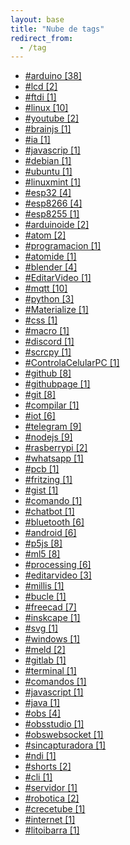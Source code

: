 ```yaml
---
layout: base
title: "Nube de tags"
redirect_from:
  - /tag
---
```


<div class="link-list"><ul>
	<li>
		<a href="/tag/arduino">#arduino [38]</a>
	</li>
	<li>
		<a href="/tag/lcd">#lcd [2]</a>
	</li>
	<li>
		<a href="/tag/ftdi">#ftdi [1]</a>
	</li>
	<li>
		<a href="/tag/linux">#linux [10]</a>
	</li>
	<li>
		<a href="/tag/youtube">#youtube [2]</a>
	</li>
	<li>
		<a href="/tag/brainjs">#brainjs [1]</a>
	</li>
	<li>
		<a href="/tag/ia">#ia [1]</a>
	</li>
	<li>
		<a href="/tag/javascrip">#javascrip [1]</a>
	</li>
	<li>
		<a href="/tag/debian">#debian [1]</a>
	</li>
	<li>
		<a href="/tag/ubuntu">#ubuntu [1]</a>
	</li>
	<li>
		<a href="/tag/linuxmint">#linuxmint [1]</a>
	</li>
	<li>
		<a href="/tag/esp32">#esp32 [4]</a>
	</li>
	<li>
		<a href="/tag/esp8266">#esp8266 [4]</a>
	</li>
	<li>
		<a href="/tag/esp8255">#esp8255 [1]</a>
	</li>
	<li>
		<a href="/tag/arduinoide">#arduinoide [2]</a>
	</li>
	<li>
		<a href="/tag/atom">#atom [2]</a>
	</li>
	<li>
		<a href="/tag/programacion">#programacion [1]</a>
	</li>
	<li>
		<a href="/tag/atomide">#atomide [1]</a>
	</li>
	<li>
		<a href="/tag/blender">#blender [4]</a>
	</li>
	<li>
		<a href="/tag/EditarVideo">#EditarVideo [1]</a>
	</li>
	<li>
		<a href="/tag/mqtt">#mqtt [10]</a>
	</li>
	<li>
		<a href="/tag/python">#python [3]</a>
	</li>
	<li>
		<a href="/tag/Materialize">#Materialize [1]</a>
	</li>
	<li>
		<a href="/tag/css">#css [1]</a>
	</li>
	<li>
		<a href="/tag/macro">#macro [1]</a>
	</li>
	<li>
		<a href="/tag/discord">#discord [1]</a>
	</li>
	<li>
		<a href="/tag/scrcpy">#scrcpy [1]</a>
	</li>
	<li>
		<a href="/tag/ControlaCelularPC">#ControlaCelularPC [1]</a>
	</li>
	<li>
		<a href="/tag/github">#github [8]</a>
	</li>
	<li>
		<a href="/tag/githubpage">#githubpage [1]</a>
	</li>
	<li>
		<a href="/tag/git">#git [8]</a>
	</li>
	<li>
		<a href="/tag/compilar">#compilar [1]</a>
	</li>
	<li>
		<a href="/tag/iot">#iot [6]</a>
	</li>
	<li>
		<a href="/tag/telegram">#telegram [9]</a>
	</li>
	<li>
		<a href="/tag/nodejs">#nodejs [9]</a>
	</li>
	<li>
		<a href="/tag/rasberrypi">#rasberrypi [2]</a>
	</li>
	<li>
		<a href="/tag/whatsapp">#whatsapp [1]</a>
	</li>
	<li>
		<a href="/tag/pcb">#pcb [1]</a>
	</li>
	<li>
		<a href="/tag/fritzing">#fritzing [1]</a>
	</li>
	<li>
		<a href="/tag/gist">#gist [1]</a>
	</li>
	<li>
		<a href="/tag/comando">#comando [1]</a>
	</li>
	<li>
		<a href="/tag/chatbot">#chatbot [1]</a>
	</li>
	<li>
		<a href="/tag/bluetooth">#bluetooth [6]</a>
	</li>
	<li>
		<a href="/tag/android">#android [6]</a>
	</li>
	<li>
		<a href="/tag/p5js">#p5js [8]</a>
	</li>
	<li>
		<a href="/tag/ml5">#ml5 [8]</a>
	</li>
	<li>
		<a href="/tag/processing">#processing [6]</a>
	</li>
	<li>
		<a href="/tag/editarvideo">#editarvideo [3]</a>
	</li>
	<li>
		<a href="/tag/millis">#millis [1]</a>
	</li>
	<li>
		<a href="/tag/bucle">#bucle [1]</a>
	</li>
	<li>
		<a href="/tag/freecad">#freecad [7]</a>
	</li>
	<li>
		<a href="/tag/inskcape">#inskcape [1]</a>
	</li>
	<li>
		<a href="/tag/svg">#svg [1]</a>
	</li>
	<li>
		<a href="/tag/windows">#windows [1]</a>
	</li>
	<li>
		<a href="/tag/meld">#meld [2]</a>
	</li>
	<li>
		<a href="/tag/gitlab">#gitlab [1]</a>
	</li>
	<li>
		<a href="/tag/terminal">#terminal [1]</a>
	</li>
	<li>
		<a href="/tag/comandos">#comandos [1]</a>
	</li>
	<li>
		<a href="/tag/javascript">#javascript [1]</a>
	</li>
	<li>
		<a href="/tag/java">#java [1]</a>
	</li>
	<li>
		<a href="/tag/obs">#obs [4]</a>
	</li>
	<li>
		<a href="/tag/obsstudio">#obsstudio [1]</a>
	</li>
	<li>
		<a href="/tag/obswebsocket">#obswebsocket [1]</a>
	</li>
	<li>
		<a href="/tag/sincapturadora">#sincapturadora [1]</a>
	</li>
	<li>
		<a href="/tag/ndi">#ndi [1]</a>
	</li>
	<li>
		<a href="/tag/shorts">#shorts [2]</a>
	</li>
	<li>
		<a href="/tag/cli">#cli [1]</a>
	</li>
	<li>
		<a href="/tag/servidor">#servidor [1]</a>
	</li>
	<li>
		<a href="/tag/robotica">#robotica [2]</a>
	</li>
	<li>
		<a href="/tag/crecetube">#crecetube [1]</a>
	</li>
	<li>
		<a href="/tag/internet">#internet [1]</a>
	</li>
	<li>
		<a href="/tag/litoibarra">#litoibarra [1]</a>
	</li>
</ul>
</div>